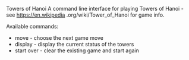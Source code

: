 Towers of Hanoi
A command line interface for playing Towers of Hanoi - see https://en.wikipedia
.org/wiki/Tower_of_Hanoi for game info.

Available commands:
* move - choose the next game move
* display - display the current status of the towers
* start over - clear the existing game and start again
